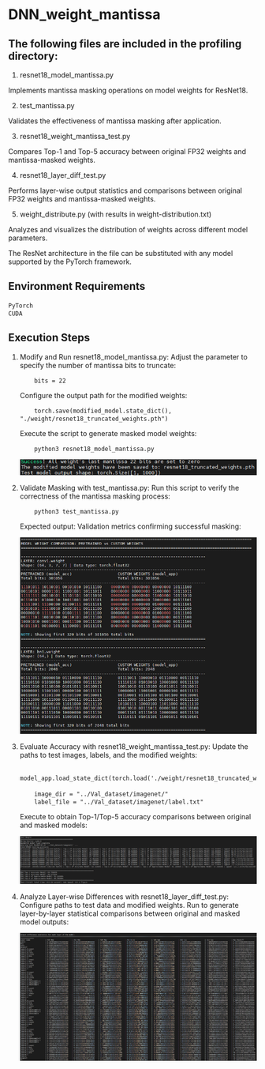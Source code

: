 # DNN_weight_mantissa

## The following files are included in the profiling directory:

1. resnet18_model_mantissa.py

Implements mantissa masking operations on model weights for ResNet18.

2. test_mantissa.py

Validates the effectiveness of mantissa masking after application.

3. resnet18_weight_mantissa_test.py

Compares Top-1 and Top-5 accuracy between original FP32 weights and mantissa-masked weights.

4. resnet18_layer_diff_test.py

Performs layer-wise output statistics and comparisons between original FP32 weights and mantissa-masked weights.

5. weight_distribute.py (with results in weight-distribution.txt)

Analyzes and visualizes the distribution of weights across different model parameters.

The ResNet architecture in the file can be substituted with any model supported by the PyTorch framework.

## Environment Requirements

    PyTorch
    CUDA

## Execution Steps

1. Modify and Run resnet18_model_mantissa.py:
    Adjust the parameter to specify the number of mantissa bits to truncate:
    ```
        bits = 22
    ```
    Configure the output path for the modified weights:
    ```
        torch.save(modified_model.state_dict(), "./weight/resnet18_truncated_weights.pth")
    ```
    Execute the script to generate masked model weights:
    ```
        python3 resnet18_model_mantissa.py
    ```
    ![alt text](figs/image4.png)

1. Validate Masking with test_mantissa.py:
    Run this script to verify the correctness of the mantissa masking process:
    ```
        python3 test_mantissa.py
    ```
    Expected output: Validation metrics confirming successful masking:
   
    ![alt text](figs/image.png)

3. Evaluate Accuracy with resnet18_weight_mantissa_test.py:
    Update the paths to test images, labels, and the modified weights:
    ```
        model_app.load_state_dict(torch.load('./weight/resnet18_truncated_weights.pth'))

        image_dir = "../Val_dataset/imagenet/"
        label_file = "../Val_dataset/imagenet/label.txt"
    ```
    Execute to obtain Top-1/Top-5 accuracy comparisons between original and masked models:
   
    ![alt text](figs/image2.png)


5. Analyze Layer-wise Differences with resnet18_layer_diff_test.py:
    Configure paths to test data and modified weights.
    Run to generate layer-by-layer statistical comparisons between original and masked model outputs:
   
    ![alt text](figs/image3.png)
